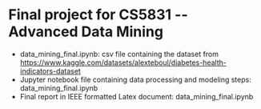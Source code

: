 # Final project for CS5831 -- Advanced Data Mining
- data_mining_final.ipynb: csv file containing the dataset from https://www.kaggle.com/datasets/alexteboul/diabetes-health-indicators-dataset 
- Jupyter notebook file containing data processing and modeling steps: data_mining_final.ipynb 
- Final report in IEEE formatted Latex document: data_mining_final.ipynb
